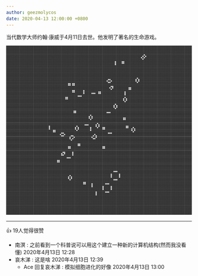 ```yaml
---
author: geezmolycos
date: 2020-04-13 12:00:00 +0800
---
```


当代数学大师约翰·康威于4月11日去世。他发明了著名的生命游戏。

![](/images/qq-zone/2020-04-13-conway.png)

---
👍 19人觉得很赞

- 南溟  : 之前看到一个科普说可以用这个建立一种新的计算机结构(然而我没看懂)
  2020年4月13日 12:28
- 哀木涕  : 这是啥
  2020年4月13日 12:39
  - Ace 回复哀木涕  : 模拟细胞进化的好像
    2020年4月13日 13:00
